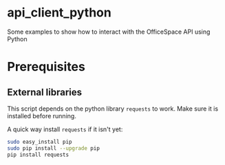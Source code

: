 # api_client_python
Some examples to show how to interact with the OfficeSpace API using Python

# Prerequisites

## External libraries
This script depends on the python library `requests` to work. Make sure
it is installed before running.

A quick way install `requests` if it isn't yet:
```bash
sudo easy_install pip
sudo pip install --upgrade pip
pip install requests
```
